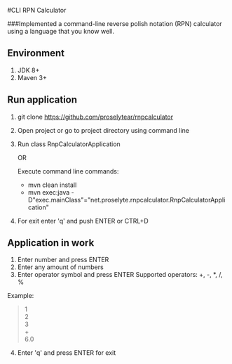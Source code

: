 #CLI RPN Calculator

###Implemented a command-line reverse polish notation (RPN) calculator using a language that you know well.

## Environment
1. JDK 8+
2. Maven 3+

## Run application
1. git clone https://github.com/proselytear/rnpcalculator
2. Open project or go to project directory using command line
3. 
    Run class RnpCalculatorApplication
    
    OR
    
    Execute command line commands:
    - mvn clean install
    - mvn exec:java -D"exec.mainClass"="net.proselyte.rnpcalculator.RnpCalculatorApplication"
 
4. For exit enter 'q' and push ENTER or CTRL+D


##  Application in work

1. Enter number and press ENTER
2. Enter any amount of numbers
3. Enter operator symbol and press ENTER
   Supported operators: +, -, *, /, %
   
Example:

>1<br>
>2<br>
>3<br>
>\+<br>
>6.0

4. Enter 'q' and press ENTER for exit